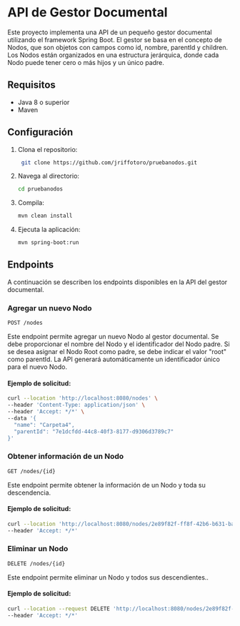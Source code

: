 # API de Gestor Documental

Este proyecto implementa una API de un pequeño gestor documental utilizando el framework Spring Boot. El gestor se basa en el concepto de Nodos, que son objetos con campos como id, nombre, parentId y children. Los Nodos están organizados en una estructura jerárquica, donde cada Nodo puede tener cero o más hijos y un único padre.

## Requisitos

- Java 8 o superior
- Maven

## Configuración

1. Clona el repositorio:

   ```bash
    git clone https://github.com/jriffotoro/pruebanodos.git
    ```

2. Navega al directorio:

    ```bash
    cd pruebanodos
    ```

3. Compila:

    ```bash
    mvn clean install
    ```

4. Ejecuta la aplicación:

    ```bash
    mvn spring-boot:run
     ```

## Endpoints

A continuación se describen los endpoints disponibles en la API del gestor documental.

### Agregar un nuevo Nodo

```bash
POST /nodes
```

Este endpoint permite agregar un nuevo Nodo al gestor documental. Se debe proporcionar el nombre del Nodo y el identificador del Nodo padre. Si se desea asignar el Nodo Root como padre, se debe indicar el valor "root" como parentId. La API generará automáticamente un identificador único para el nuevo Nodo.

#### Ejemplo de solicitud:

```bash
curl --location 'http://localhost:8080/nodes' \
--header 'Content-Type: application/json' \
--header 'Accept: */*' \
--data '{
  "name": "Carpeta4",
  "parentId": "7e1dcfdd-44c8-40f3-8177-d9306d3789c7"
}'
```

### Obtener información de un Nodo

```bash
GET /nodes/{id}
```
Este endpoint permite obtener la información de un Nodo y toda su descendencia.

#### Ejemplo de solicitud:

```bash
curl --location 'http://localhost:8080/nodes/2e89f82f-ff8f-42b6-b631-bafa40d58bac' \
--header 'Accept: */*'
```

### Eliminar un Nodo

```bash
DELETE /nodes/{id}
```
Este endpoint permite eliminar un Nodo y todos sus descendientes..

#### Ejemplo de solicitud:

```bash
curl --location --request DELETE 'http://localhost:8080/nodes/2e89f82f-ff8f-42b6-b631-bafa40d58bac' \
--header 'Accept: */*'
```